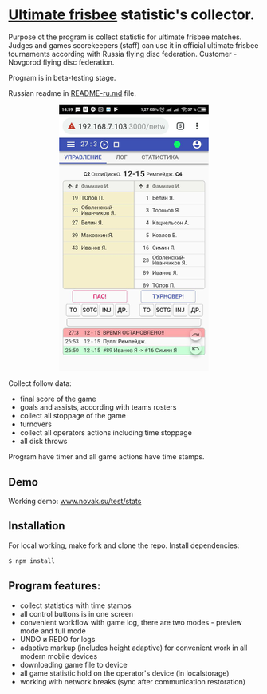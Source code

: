 # <a href="https://en.wikipedia.org/wiki/Ultimate_(sport)">Ultimate frisbee</a> statistic's collector.

Purpose ot the program is collect statistic for ultimate frisbee matches. Judges and games scorekeepers (staff) can use it in official ultimate frisbee tournaments according with Russia flying disc federation.
Customer - Novgorod flying disc federation.

Program is in beta-testing stage.

Russian readme in <a href="README-ru.md">README-ru.md</a> file.

<p align="center">
  <img src="./img/preview.jpg" alt="Interface example" width="300">
</p>

Collect follow data: <br>

* final score of the game
* goals and assists, according with teams rosters
* collect all stoppage of the game
* turnovers
* collect all operators actions including time stoppage
* all disk throws

Program have timer and all game actions have time stamps.

## Demo

Working demo: <a href="http://www.novak.su/test/stats">www.novak.su/test/stats</a> <br>

## Installation

For local working, make fork and clone the repo. Install dependencies:

```sh
$ npm install
```

## Program features:

* collect statistics with time stamps
* all control buttons is in one screen
* convenient workflow with game log, there are two modes - preview mode and full mode
* UNDO и REDO for logs
* adaptive markup (includes height adaptive) for convenient work in all modern mobile devices
* downloading game file to device
* all game statistic hold on the operator's device (in localstorage)
* working with network breaks (sync after communication restoration)
